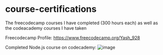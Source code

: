 # course-certifications
The freecodecamp courses I have completed (300 hours each) as well as the codeacademy courses I have taken

Freecodecamp Profile: https://www.freecodecamp.org/Yash_928 

Completed Node.js course on codecademy: ![image](https://github.com/user-attachments/assets/53a6ca1e-575f-416b-a3cf-d23e61054393)
